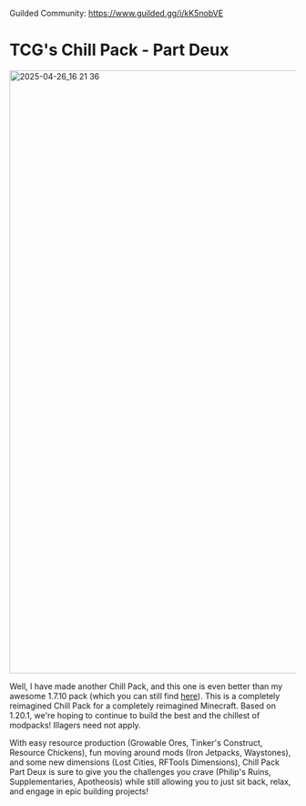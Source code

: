 Guilded Community: https://www.guilded.gg/i/kK5nobVE

# TCG's Chill Pack - Part Deux

<img width="1920" height="1057" alt="2025-04-26_16 21 36" src="https://github.com/user-attachments/assets/7db82e93-3573-4fde-a3a4-5357e6861182" />

Well, I have made another Chill Pack, and this one is even better than my awesome 1.7.10 pack (which you can still find [here](https://www.curseforge.com/minecraft/modpacks/tcgs-chill-pack)). This is a completely reimagined Chill Pack for a completely reimagined Minecraft. Based on 1.20.1, we're hoping to continue to build the best and the chillest of modpacks! Illagers need not apply.

With easy resource production (Growable Ores, Tinker's Construct, Resource Chickens), fun moving around mods (Iron Jetpacks, Waystones), and some new dimensions (Lost Cities, RFTools Dimensions), Chill Pack Part Deux is sure to give you the challenges you crave (Philip's Ruins, Supplementaries, Apotheosis) while still allowing you to just sit back, relax, and engage in epic building projects!
